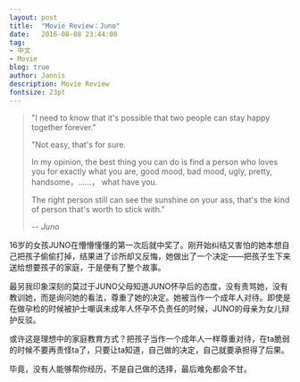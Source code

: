 ```yaml
---
layout: post
title:  "Movie Review：Juno"
date:   2016-08-08 23:44:00
tag:
- 中文
- Movie
blog: true
author: Jannis
description: Movie Review
fontsize: 23pt
---
```


<blockquote>
"I need to know that it's possible that two people can stay happy together forever." <br>

"Not easy, that's for sure.<br>

In my opinion, the best thing you can do is find a person who loves you for exactly what you are,
good mood, bad mood, ugly, pretty, handsome，……， what have you.<br>

The right person still can see the sunshine on your ass, that's the kind of person that's worth to stick with."<br>

-- <i>Juno</i>
</blockquote>




16岁的女孩JUNO在懵懵懂懂的第一次后就中奖了。刚开始纠结又害怕的她本想自己把孩子偷偷打掉，结果进了诊所却又反悔，她做出了一个决定——把孩子生下来送给想要孩子的家庭，于是便有了整个故事。

最另我印象深刻的莫过于JUNO父母知道JUNO怀孕后的态度，没有责骂她，没有教训她，而是询问她的看法，尊重了她的决定。她被当作一个成年人对待。即使是在做孕检的时候被护士嘲讽未成年人怀孕不负责任的时候，JUNO的母亲为女儿辩护反驳。

或许这是理想中的家庭教育方式？把孩子当作一个成年人一样尊重对待，在ta脆弱的时候不要再责怪ta了，只要让ta知道，自己做的决定，自己就要承担得了后果。

毕竟，没有人能够帮你经历，不是自己做的选择，最后难免都会不甘。
